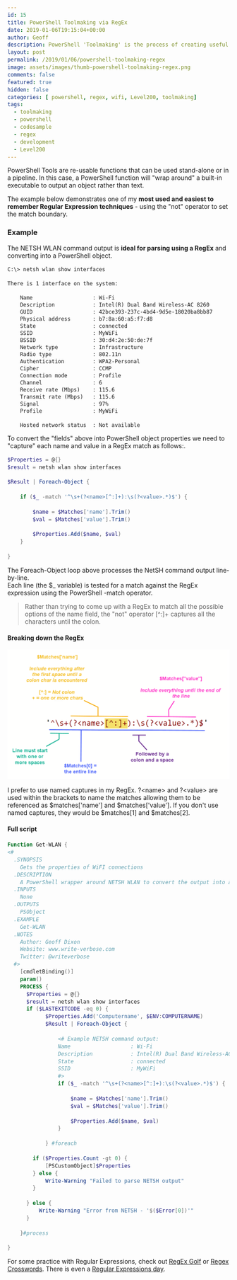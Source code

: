 ```yaml
---
id: 15
title: PowerShell Toolmaking via RegEx
date: 2019-01-06T19:15:04+00:00
author: Geoff
description: PowerShell 'Toolmaking' is the process of creating useful re-usable tools, often by leveraging built-in executables. This post describes how the detailed output of NETSH WLAN can be converted to objects and properties using regular expression parsing.
layout: post
permalink: /2019/01/06/powershell-toolmaking-regex
image: assets/images/thumb-powershell-toolmaking-regex.png
comments: false
featured: true
hidden: false
categories: [ powershell, regex, wifi, Level200, toolmaking]
tags:
  - toolmaking
  - powershell
  - codesample
  - regex
  - development
  - Level200
---
```

PowerShell Tools are re-usable functions that can be used stand-alone or in a pipeline.
In this case, a PowerShell function will "wrap around" a built-in executable to output an object rather than text.

The example below demonstrates one of my **most used and easiest to remember Regular Expression techniques** - using the "not" operator to set the match boundary.
### Example
The NETSH WLAN command output is **ideal for parsing using a RegEx** and converting into a PowerShell object.
```
C:\> netsh wlan show interfaces

There is 1 interface on the system:

    Name                   : Wi-Fi
    Description            : Intel(R) Dual Band Wireless-AC 8260
    GUID                   : 42bce393-237c-4bd4-9d5e-18020ba8bb87
    Physical address       : b7:8a:60:a5:f7:d8
    State                  : connected
    SSID                   : MyWiFi
    BSSID                  : 30:d4:2e:50:de:7f
    Network type           : Infrastructure
    Radio type             : 802.11n
    Authentication         : WPA2-Personal
    Cipher                 : CCMP
    Connection mode        : Profile
    Channel                : 6
    Receive rate (Mbps)    : 115.6
    Transmit rate (Mbps)   : 115.6
    Signal                 : 97%
    Profile                : MyWiFi

    Hosted network status  : Not available
```
To convert the "fields" above into PowerShell object properties we need to "capture" each name and value in a RegEx match as follows:.
```powershell
$Properties = @{}
$result = netsh wlan show interfaces

$Result | Foreach-Object {

    if ($_ -match '^\s+(?<name>[^:]+):\s(?<value>.*)$') {

        $name = $Matches['name'].Trim()
        $val = $Matches['value'].Trim()

        $Properties.Add($name, $val)
    }

}
```
The Foreach-Object loop above processes the NetSH command output line-by-line.<br>
Each line (the $_ variable) is tested for a match against the RegEx expression using the PowerShell -match operator.

>Rather than trying to come up with a RegEx to match all the possible options of the name field, the "not" operator [^:]+ captures all the characters until the colon.

#### Breaking down the RegEx
![RegEx](/assets/images/powershell-toolmaking-regex1.png)

I prefer to use named captures in my RegEx. ?\<name> and ?\<value> are used within the brackets to name the matches allowing them to be referenced as $matches['name'] and $matches['value'].
If you don't use named captures, they would be $matches[1] and $matches[2].

#### Full script
```powershell
Function Get-WLAN {
<#
  .SYNOPSIS
    Gets the properties of WiFI connections
  .DESCRIPTION
    A PowerShell wrapper around NETSH WLAN to convert the output into a PS object
  .INPUTS
    None
  .OUTPUTS
    PSObject
  .EXAMPLE
    Get-WLAN
  .NOTES
    Author: Geoff Dixon
    Website: www.write-verbose.com
    Twitter: @writeverbose
  #>
    [cmdletBinding()]
    param()
    PROCESS {
      $Properties = @{}
      $result = netsh wlan show interfaces
      if ($LASTEXITCODE -eq 0) {
            $Properties.Add('Computername', $ENV:COMPUTERNAME)
            $Result | Foreach-Object {

                <# Example NETSH command output:
                Name                   : Wi-Fi
                Description            : Intel(R) Dual Band Wireless-AC 8260
                State                  : connected
                SSID                   : MyWiFi
                #>
                if ($_ -match '^\s+(?<name>[^:]+):\s(?<value>.*)$') {

                    $name = $Matches['name'].Trim()
                    $val = $Matches['value'].Trim()

                    $Properties.Add($name, $val)
                }

            } #foreach

        if ($Properties.Count -gt 0) {
            [PSCustomObject]$Properties
        } else {
            Write-Warning "Failed to parse NETSH output"
        }

      } else {
          Write-Warning "Error from NETSH - '$($Error[0])'"
      }

    }#process

}
```
For some practice with Regular Expressions, check out [RegEx Golf](https://alf.nu/RegexGolf/) or [Regex Crosswords](https://regexcrossword.com/). There is even a [Regular Expressions day](https://www.bennadel.com/blog/3629-the-12th-annual-regular-expression-day---june-1st-2019.htm).


